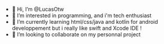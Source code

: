 - 👋 Hi, I’m @LucasOtw
- 👀 I’m interested in programming, and i'm tech enthusiast
- 🌱 I’m currently learning html/css/java and kotlin for android developpement but i really like swift and Xcode IDE !
- 💞️ I’m looking to collaborate on my personnal project


<!---
LucasOtw/LucasOtw is a ✨ special ✨ repository because its `README.md` (this file) appears on your GitHub profile.
You can click the Preview link to take a look at your changes.
--->
